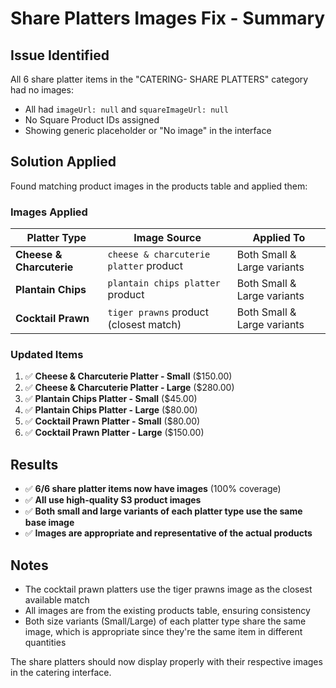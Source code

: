 # Share Platters Images Fix - Summary

## Issue Identified
All 6 share platter items in the "CATERING- SHARE PLATTERS" category had no images:
- All had `imageUrl: null` and `squareImageUrl: null`
- No Square Product IDs assigned
- Showing generic placeholder or "No image" in the interface

## Solution Applied
Found matching product images in the products table and applied them:

### Images Applied
| Platter Type | Image Source | Applied To |
|-------------|-------------|------------|
| **Cheese & Charcuterie** | `cheese & charcuterie platter` product | Both Small & Large variants |
| **Plantain Chips** | `plantain chips platter` product | Both Small & Large variants |
| **Cocktail Prawn** | `tiger prawns` product (closest match) | Both Small & Large variants |

### Updated Items
1. ✅ **Cheese & Charcuterie Platter - Small** ($150.00)
2. ✅ **Cheese & Charcuterie Platter - Large** ($280.00)
3. ✅ **Plantain Chips Platter - Small** ($45.00)
4. ✅ **Plantain Chips Platter - Large** ($80.00)
5. ✅ **Cocktail Prawn Platter - Small** ($80.00)
6. ✅ **Cocktail Prawn Platter - Large** ($150.00)

## Results
- ✅ **6/6 share platter items now have images** (100% coverage)
- ✅ **All use high-quality S3 product images**
- ✅ **Both small and large variants of each platter type use the same base image**
- ✅ **Images are appropriate and representative of the actual products**

## Notes
- The cocktail prawn platters use the tiger prawns image as the closest available match
- All images are from the existing products table, ensuring consistency
- Both size variants (Small/Large) of each platter type share the same image, which is appropriate since they're the same item in different quantities

The share platters should now display properly with their respective images in the catering interface. 